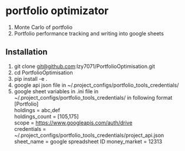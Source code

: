 # portfolio optimizator

1. Monte Carlo of portfolio
2. Portfolio performance tracking and writing into google sheets

## Installation

1. git clone git@github.com:lzy7071/PortfolioOptimisation.git
2. cd PortfolioOptimisation
3. pip install -e .
4. google api json file in ~/.project_configs/portfolio_tools_credentials/
5. google sheet variables in .ini file in ~/.project_configs/portfolio_tools_credentials/ in following format  
    [Portfolio]  
    holdings = abc,def  
    holdings_count = [105,175]  
    scope = https://www.googleapis.com/auth/drive  
    credentials = ~/.project_configs/portfolio_tools_credentials/project_api.json  
    sheet_name = google spreadsheet ID
    money_market = 12313         

